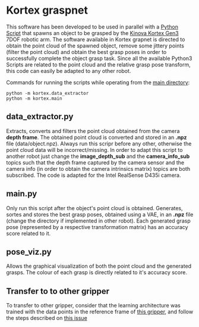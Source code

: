 # Kortex graspnet
This software has been developed to be used in parallel with a [Python Script](https://github.com/vislab-tecnico-lisboa/ros_kortex/blob/kinetic-devel/kortex_gazebo/scripts/grasp.py) that spawns an object to be grasped by the [Kinova Kortex Gen3](https://github.com/vislab-tecnico-lisboa/ros_kortex) 7DOF robotic arm. The software available in Kortex grapnet is directed to obtain the point cloud of the spawned object, remove some jittery points (filter the point cloud) and obtain the best grasp poses in order to successfully complete the object grasp task. Since all the available Python3 Scripts are related to the point cloud and the relative grasp pose transform, this code can easily be adapted to any other robot. 

Commands for running the scripts while operating from the [main directory](https://github.com/vislab-tecnico-lisboa/6dof-graspnet):
```shell
python -m kortex.data_extractor
python -m kortex.main
```

## data_extractor.py

Extracts, converts and filters the point cloud obtained from the camera **depth frame**. The obtained point cloud is converted and stored in an **.npz** file (data/object.npz). Always run this scripr before any other, otherwise the point cloud data will be incorrect/missing. In order to adapt this script to another robot just change the **image_depth_sub** and the **camera_info_sub** topics such that 
the depth frame captured by the camera sensor and the camera info (in order to obtain the camera intrinsics matrix) topics are both subscribed. The code is adapted for the Intel RealSense D435i camera.

## main.py

Only run this script after the object's point cloud is obtained. Generates, sortes and stores the best grasp poses, obtained using a VAE, in an **.npz** file (change the directory if implemented in other robot). Each generated grasp pose (represented by a respective transformation matrix) has an accuracy score related to it. 


## pose_viz.py

Allows the graphical visualization of both the point cloud and the generated grasps. The colour of each grasp is directly related to it's accuracy score. 

## Transfer to to other gripper

To transfer to other gripper, consider that the learning architecture was trained with the data points in the reference frame of [this gripper](https://github.com/NVlabs/6dof-graspnet/issues/8), and follow the steps described on [this issue](https://github.com/NVlabs/6dof-graspnet/issues/11#issuecomment-752876878)
